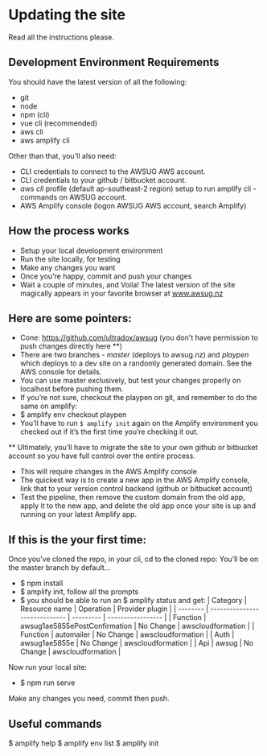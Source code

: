 # Updating the site
Read all the instructions please.

## Development Environment Requirements
You should have the latest version of all the following:
- git
- node 
- npm (cli)
- vue cli (recommended)
- aws cli
- aws amplify cli

Other than that, you'll also need:
- CLI credentials to connect to the AWSUG AWS account.
- CLI credentials to your github / bitbucket account.
- _aws cli_ profile (default ap-southeast-2 region) setup to run amplify cli - commands on AWSUG account.
- AWS Amplify console (logon AWSUG AWS account, search Amplify)

## How the process works
- Setup your local development environment
- Run the site locally, for testing
- Make any changes you want
- Once you're happy, commit and push your changes
- Wait a couple of minutes, and Voila! The latest version of the site magically appears in your favorite browser at www.awsug.nz


## Here are some pointers:
- Cone: https://github.com/ultradox/awsug (you don't have permission to push changes directly here **)
- There are two branches - _master_ (deploys to awsug.nz) and _playpen_  which deploys to a dev site on a randomly generated domain. See the AWS console for details.
- You can use master exclusively, but test your changes properly on localhost before pushing them.
- If you’re not sure, checkout the playpen on git, and remember to do the same on amplify:
- $ amplify env checkout playpen
- You’ll have to run ```$ amplify init``` again on the Amplify environment you checked out if it’s the first time you’re checking it out.


** Ultimately, you'll have to migrate the site to your own github or bitbucket account so you have full control over the entire process.
- This will require changes in the AWS Amplify console
- The quickest way is to create a new app in the AWS Amplify console, link that to your version control backend (github or bitbucket account)
- Test the pipeline, then remove the custom domain from the old app, apply it to the new app, and delete the old app once your site is up and running on your latest Amplify app.

## If this is the your first time:
Once you've cloned the repo, in your cli, cd to the cloned repo:
You’ll be on the master branch by default…
- $ npm install
- $ amplify init, follow all the prompts
- $ you should be able to run an $ amplify status and get:
| Category | Resource name                 | Operation | Provider plugin   |
| -------- | ----------------------------- | --------- | ----------------- |
| Function | awsug1ae5855ePostConfirmation | No Change | awscloudformation |
| Function | automailer                    | No Change | awscloudformation |
| Auth     | awsug1ae5855e                 | No Change | awscloudformation |
| Api      | awsug                         | No Change | awscloudformation |

Now run your local site:
- $ npm run serve

Make any changes you need, commit then push.

## Useful commands
$ amplify help
$ amplify env list
$ amplify init